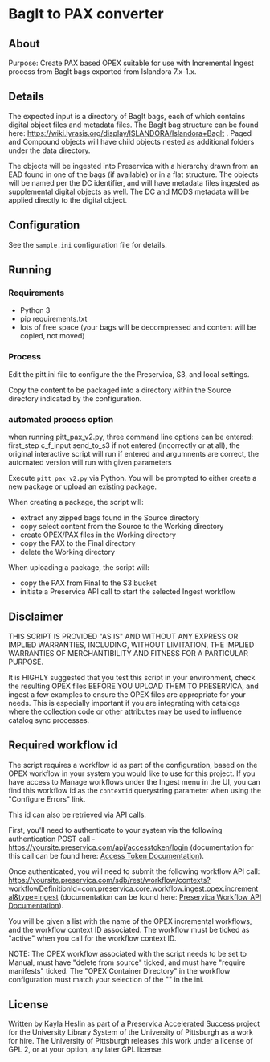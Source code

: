 # BagIt to PAX converter

## About

Purpose: Create PAX based OPEX suitable for use with Incremental Ingest process from BagIt bags exported from Islandora 7.x-1.x.

## Details

The expected input is a directory of BagIt bags, each of which contains digital object files and metadata files.  The BagIt bag structure can be found here: https://wiki.lyrasis.org/display/ISLANDORA/Islandora+BagIt .  Paged and Compound objects will have child objects nested as additional folders under the data directory.

The objects will be ingested into Preservica with a hierarchy drawn from an EAD found in one of the bags (if available) or in a flat structure.  The objects will be named per the DC identifier, and will have metadata files ingested as supplemental digital objects as well.  The DC and MODS metadata will be applied directly to the digital object.

## Configuration

See the `sample.ini` configuration file for details.

## Running

### Requirements

 * Python 3
 * pip requirements.txt
 * lots of free space (your bags will be decompressed and content will be copied, not moved)

### Process

Edit the pitt.ini file to configure the the Preservica, S3, and local settings.

Copy the content to be packaged into a directory within the Source directory indicated by the configuration.

### automated process option
when running pitt_pax_v2.py, three command line options can be entered: first_step c_f_input send_to_s3
if not entered (incorrectly or at all), the original interactive script will run
if entered and argumnents are correct, the automated version will run with given parameters

Execute `pitt_pax_v2.py` via Python.  You will be prompted to either create a new package or upload an existing package.

When creating a package, the script will:
* extract any zipped bags found in the Source directory
* copy select content from the Source to the Working directory
* create OPEX/PAX files in the Working directory
* copy the PAX to the Final directory
* delete the Working directory

When uploading a package, the script will:
* copy the PAX from Final to the S3 bucket
* initiate a Preservica API call to start the selected Ingest workflow

## Disclaimer

  THIS SCRIPT IS PROVIDED "AS IS" AND WITHOUT ANY EXPRESS OR IMPLIED WARRANTIES, INCLUDING, WITHOUT
  LIMITATION, THE IMPLIED WARRANTIES OF MERCHANTIBILITY AND FITNESS FOR A PARTICULAR PURPOSE.

  It is HIGHLY suggested that you test this script in your environment, check the resulting OPEX files BEFORE YOU UPLOAD THEM TO
  PRESERVICA, and ingest a few examples to ensure the OPEX files are appropriate for your needs.
  This is especially important if you are integrating with catalogs where the collection code or other attributes
  may be used to influence catalog sync processes.

## Required workflow id

The script requires a workflow id as part of the configuration, based on the OPEX workflow in your system you would like to use for this project.  If you have access to Manage workflows under the Ingest menu in the UI, you can find this workflow id as the `contextid` querystring parameter when using the "Configure Errors" link.

This id can also be retrieved via API calls.

First, you'll need to authenticate to your system via the following authentication POST call - https://yoursite.preservica.com/api/accesstoken/login (documentation for this call can be found here: [Access Token Documentation](https://demo.preservica.com/api/accesstoken/documentation.html)).

Once authenticated, you will need to submit the following workflow API call: https://yoursite.preservica.com/sdb/rest/workflow/contexts?workflowDefinitionId=com.preservica.core.workflow.ingest.opex.incremental&type=ingest (documentation can be found here: [Preservica Workflow API Documentation](https://demo.preservica.com/sdb/rest/workflow/documentation.html)).

You will be given a list with the name of the OPEX incremental workflows, and the workflow context ID associated. The workflow must be ticked as "active" when you call for the workflow context ID.

NOTE: The OPEX workflow associated with the script needs to be set to Manual, must have "delete from source" ticked, and must have "require manifests" ticked.  The "OPEX Container Directory" in the workflow configuration must match your selection of the "" in the ini.

## License

Written by Kayla Heslin as part of a Preservica Accelerated Success project for the University Library System of the University of Pittsburgh as a work for hire.  The University of Pittsburgh releases this work under a license of GPL 2, or at your option, any later GPL license. 
